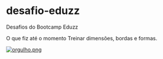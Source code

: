 # desafio-eduzz
Desafios do Bootcamp Eduzz

O que fiz até o momento
Treinar dimensões, bordas e formas. 


[![orgulho.png](https://i.postimg.cc/Y0dWDM4q/orgulho.png)](https://postimg.cc/D4b08Vdt)



